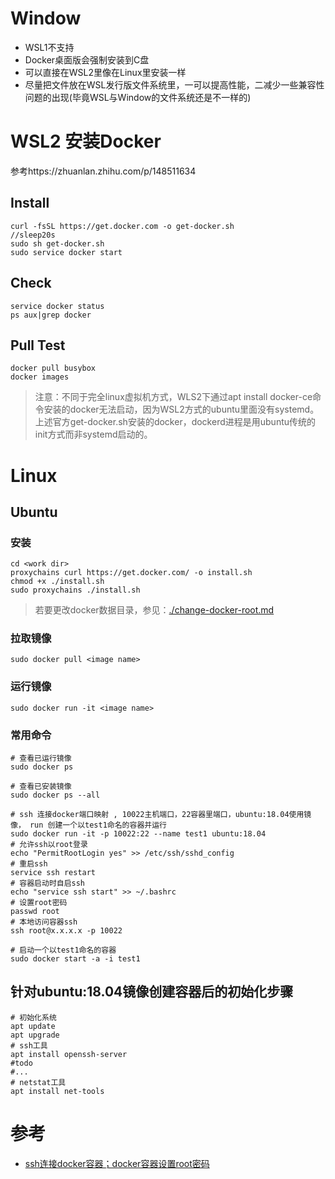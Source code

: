 # Window 
- WSL1不支持
- Docker桌面版会强制安装到C盘
- 可以直接在WSL2里像在Linux里安装一样
- 尽量把文件放在WSL发行版文件系统里，一可以提高性能，二减少一些兼容性问题的出现(毕竟WSL与Window的文件系统还是不一样的)

# WSL2 安装Docker
参考https://zhuanlan.zhihu.com/p/148511634
## Install
```
curl -fsSL https://get.docker.com -o get-docker.sh
//sleep20s
sudo sh get-docker.sh
sudo service docker start
```
## Check 
```
service docker status
ps aux|grep docker
```
## Pull Test
```
docker pull busybox
docker images
```
> 注意：不同于完全linux虚拟机方式，WLS2下通过apt install docker-ce命令安装的docker无法启动，因为WSL2方式的ubuntu里面没有systemd。上述官方get-docker.sh安装的docker，dockerd进程是用ubuntu传统的init方式而非systemd启动的。

# Linux
## Ubuntu
### 安装
```
cd <work dir>
proxychains curl https://get.docker.com/ -o install.sh
chmod +x ./install.sh
sudo proxychains ./install.sh
```
> 若要更改docker数据目录，参见：[./change-docker-root.md](./change-docker-root.md)
### 拉取镜像
```
sudo docker pull <image name>
```
### 运行镜像
```
sudo docker run -it <image name>
```
### 常用命令
```
# 查看已运行镜像
sudo docker ps

# 查看已安装镜像
sudo docker ps --all

# ssh 连接docker端口映射 , 10022主机端口，22容器里端口，ubuntu:18.04使用镜像， run 创建一个以test1命名的容器并运行
sudo docker run -it -p 10022:22 --name test1 ubuntu:18.04
# 允许ssh以root登录
echo "PermitRootLogin yes" >> /etc/ssh/sshd_config
# 重启ssh
service ssh restart
# 容器启动时自启ssh
echo "service ssh start" >> ~/.bashrc
# 设置root密码
passwd root
# 本地访问容器ssh
ssh root@x.x.x.x -p 10022

# 启动一个以test1命名的容器
sudo docker start -a -i test1

```
## 针对ubuntu:18.04镜像创建容器后的初始化步骤
```
# 初始化系统
apt update
apt upgrade
# ssh工具
apt install openssh-server
#todo
#...
# netstat工具
apt install net-tools
```
# 参考
- [ssh连接docker容器；docker容器设置root密码](https://blog.csdn.net/winter2121/article/details/118223637)
